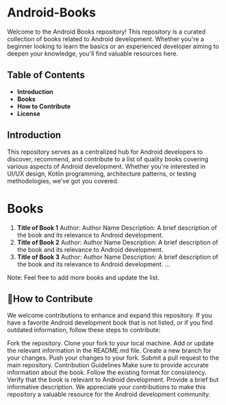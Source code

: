 # Android-Books

Welcome to the Android Books repository! This repository is a curated collection of books related to Android development. Whether you're a beginner looking to learn the basics or an experienced developer aiming to deepen your knowledge, you'll find valuable resources here.

## Table of Contents
- **Introduction**
- **Books**
- **How to Contribute**
- **License**
## Introduction
This repository serves as a centralized hub for Android developers to discover, recommend, and contribute to a list of quality books covering various aspects of Android development. Whether you're interested in UI/UX design, Kotlin programming, architecture patterns, or testing methodologies, we've got you covered.

# Books
1. **Title of Book 1**
Author: Author Name
Description: A brief description of the book and its relevance to Android development.
2. **Title of Book 2**
Author: Author Name
Description: A brief description of the book and its relevance to Android development.
3. **Title of Book 3**
Author: Author Name
Description: A brief description of the book and its relevance to Android development.
...

Note: Feel free to add more books and update the list.

## 🤝How to Contribute
We welcome contributions to enhance and expand this repository. If you have a favorite Android development book that is not listed, or if you find outdated information, follow these steps to contribute:

Fork the repository.
Clone your fork to your local machine.
Add or update the relevant information in the README.md file.
Create a new branch for your changes.
Push your changes to your fork.
Submit a pull request to the main repository.
Contribution Guidelines
Make sure to provide accurate information about the book.
Follow the existing format for consistency.
Verify that the book is relevant to Android development.
Provide a brief but informative description.
We appreciate your contributions to make this repository a valuable resource for the Android development community.
